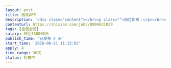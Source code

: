 ```yaml
---                
layout: post       
title: 服装APP           
description: '<div class="content"></br><p class="">岗位职责：</p></br><p class="">1.参与公司产品/技术整体规划，负责APP产品开发；</p></br><p class="">2.组织实施开发框架、流程、规范并与产品团队、测试团队协同工作；</p></br><p class="">3.关注新技术，带领团队攻克技术难题；</p></br><p class="">4.负责领导技术团队，规划团队成员结构，提高团队成员的专业技能。</p></br><p class="">任职要求：</p></br><p class="">1.全日制本科及以上学历，软件、计算机相关专业；</p></br><p class="">2.5年及以上开发经验，2年及以上开发总监经验，管理过10人以上团队；</p></br><p class="">3.精通分布式系统的设计和应用，缓存、消息等机制；精通PHP,JAVA,GO等语言，熟悉前端主流框架（VUE,REACT）、了解客户端开发；</p></br><p class="">4.具备较广的知识面，具备对工作流程改造能力；</p></br><p class="">5.具有良好的沟通表达能力和组织协调能力；</p></br><p class="">6.为人诚实正直、积极向上、有责任心、有耐心；</p></br><p class="">7.抗压能力强，具有较强的敬业精神和保密意识。</p></br></div>'     
contenturl: https://shixian.com/jobs/8904631029      
tags: [全程坐班]            
salary: 预估350000元          
publish_time: '已发布 4 天'         
start_time: '2018-06-21 11:15:02'           
apply: 4                   
time_range: 36天              
status: 招募中                  
---                 
```

